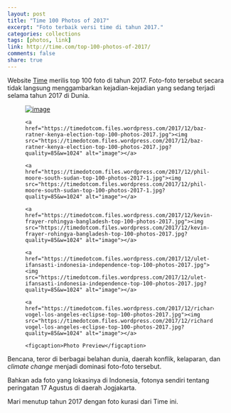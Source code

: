 ```yaml
---
layout: post
title: "Time 100 Photos of 2017"
excerpt: "Foto terbaik versi time di tahun 2017."
categories: collections
tags: [photos, link]
link: http://time.com/top-100-photos-of-2017/
comments: false
share: true
---
```


Website [Time](http://time.com) merilis top 100 foto di tahun 2017. Foto-foto tersebut secara tidak langsung menggambarkan kejadian-kejadian yang sedang terjadi selama tahun 2017 di Dunia. 

<figure class="third">
    <a href="https://timedotcom.files.wordpress.com/2017/12/felipe-dana-mosul-bike-top-100-photos-2017.jpg"><img src="https://timedotcom.files.wordpress.com/2017/12/felipe-dana-mosul-bike-top-100-photos-2017.jpg?quality=85&w=1024" alt="image"></a>

    <a href="https://timedotcom.files.wordpress.com/2017/12/baz-ratner-kenya-election-top-100-photos-2017.jpg"><img src="https://timedotcom.files.wordpress.com/2017/12/baz-ratner-kenya-election-top-100-photos-2017.jpg?quality=85&w=1024" alt="image"></a>

    <a href="https://timedotcom.files.wordpress.com/2017/12/phil-moore-south-sudan-top-100-photos-2017-1.jpg"><img src="https://timedotcom.files.wordpress.com/2017/12/phil-moore-south-sudan-top-100-photos-2017-1.jpg?quality=85&w=1024" alt="image"></a>

    <a href="https://timedotcom.files.wordpress.com/2017/12/kevin-frayer-rohingya-bangladesh-top-100-photos-2017.jpg"><img src="https://timedotcom.files.wordpress.com/2017/12/kevin-frayer-rohingya-bangladesh-top-100-photos-2017.jpg?quality=85&w=1024" alt="image"></a>

    <a href="https://timedotcom.files.wordpress.com/2017/12/ulet-ifansasti-indonesia-independence-top-100-photos-2017.jpg"><img src="https://timedotcom.files.wordpress.com/2017/12/ulet-ifansasti-indonesia-independence-top-100-photos-2017.jpg?quality=85&w=1024" alt="image"></a>

    <a href="https://timedotcom.files.wordpress.com/2017/12/richard-vogel-los-angeles-eclipse-top-100-photos-2017.jpg"><img src="https://timedotcom.files.wordpress.com/2017/12/richard-vogel-los-angeles-eclipse-top-100-photos-2017.jpg?quality=85&w=1024" alt="image"></a>    

    <figcaption>Photo Preview</figcaption>
</figure>

Bencana, teror di berbagai belahan dunia, daerah konflik, kelaparan, dan *climate change* menjadi dominasi foto-foto tersebut. 

Bahkan ada foto yang lokasinya di Indonesia, fotonya sendiri tentang peringatan 17 Agustus di daerah Jogjakarta. 

Mari menutup tahun 2017 dengan foto kurasi dari Time ini.

